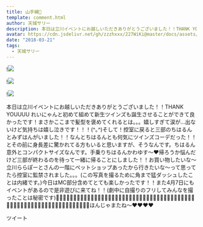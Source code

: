 ```yaml
---
title: 山手線🚃
template: comment.html
author: 天城サリー
description: 本日は立川イベントにお越しいただきありがとうございました！！THANK YOUUUU れいにゃんと初めて組めて新生ツインズも誕生させることができて良かったです！まさかここまで髪型を褒めてくれるとは。。。嬉しすぎ...
avatar: https://cdn.jsdelivr.net/gh/zzzhxxx/227WiKi@master/docs/assets/photo/avatar/sally.jpg
date: "2018-03-21"
tags:
  - 天城サリー
---
```


!![](https://cdn.jsdelivr.net/gh/227WiKi/227WiKi-image@master/blog-image/sally-2018-03-21_1.jpg)

!![](https://cdn.jsdelivr.net/gh/227WiKi/227WiKi-image@master/blog-image/sally-2018-03-21_2.jpg)

!![](https://cdn.jsdelivr.net/gh/227WiKi/227WiKi-image@master/blog-image/sally-2018-03-21_3.jpg)


本日は立川イベントにお越しいただきありがとうございました！！THANK YOUUUU れいにゃんと初めて組めて新生ツインズも誕生させることができて良かったです！まさかここまで髪型を褒めてくれるとは。。。嬉しすぎて涙が...出ないけど気持ちは嬉し泣きです！！！(^｡^)そして！控室に戻ると三部のちはるんとみずはんがいました！！なんとちはるんとも何気にツインズコーデだった！！とその前に身長差に驚かれてる方もいると思いますが、そうなんです。ちはるん意外とコンパクトサイズなんです。手乗りちはるんかわゆす〜❤️帰ろうか悩んだけど三部が終わるのを待って一緒に帰ることにしました！！お買い物したいな〜 立川ららぽーとさんの一階にペットショップあったから行きたいな〜って思ってたら控室に監禁されました。。。(この写真を撮るために角まで猛ダッシュしたことは内緒です。)今日はMC部分含めてとても楽しかったです！！また4月7日にもイベントがあるので是非遊びに来てね！！(劇中に自撮りのフリしてみんなを撮ったことは秘密です)🔪🔪🔪🔪🔪🔪🔪🔪🔪🔪🔪🔪🔪🔪🔪🔪🔪🔪🔪🔪🔪🔪🔪🔪🔪🔪🔪🔪🔪🔪🔪🔪🔪🔪🔪🔪🔪🔪🔪🔪🔪🔪🔪🔪🔪🔪🔪🔪🔪🔪🔪🔪🔪🔪🔪🔪🔪🔪🔪🔪🔪🔪🔪🔪ほんじゃまたね〜❤️❤️❤️❤️


ツイート



